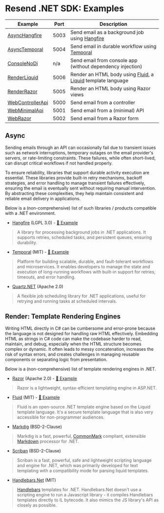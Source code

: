 ﻿Resend .NET SDK: Examples
==========================================================================

| Example  | Port | Description
|----------|------|-------------------------------------------------------
| [AsyncHangfire](https://github.com/resend/resend-dotnet/tree/master/examples/AsyncHangfire) | 5003 | Send email as a background job using [Hangfire](https://www.hangfire.io/)
| [AsyncTemporal](https://github.com/resend/resend-dotnet/tree/master/examples/AsyncTemporal) | 5004 | Send email in durable workflow using [Temporal](https://temporal.io/)
| [ConsoleNoDi](https://github.com/resend/resend-dotnet/tree/master/examples/ConsoleNoDi)     | n/a  | Send email from console app (without dependency injection)
| [RenderLiquid](https://github.com/resend/resend-dotnet/tree/master/examples/RenderLiquid)   | 5006 | Render an HTML body using [Fluid](https://github.com/sebastienros/fluid), a [Liquid](https://shopify.github.io/liquid/) template language
| [RenderRazor](https://github.com/resend/resend-dotnet/tree/master/examples/RenderRazor)     | 5005 | Render an HTML body using Razor views
| [WebControllerApi](https://github.com/resend/resend-dotnet/tree/master/examples/WebControllerApi) | 5000 | Send email from a controller
| [WebMinimalApi](https://github.com/resend/resend-dotnet/tree/master/examples/WebMinimalApi) | 5001 | Send email from a (minimal) API
| [WebRazor](https://github.com/resend/resend-dotnet/tree/master/examples/WebRazor)           | 5002 | Send email from a Razor form


Async
--------------------------------------------------------------------------

Sending emails through an API can occasionally fail due to transient issues
such as network interruptions, temporary outages on the email provider's
servers, or rate-limiting constraints. These failures, while often
short-lived, can disrupt critical workflows if not handled properly.

To ensure reliability, libraries that support durable activity execution
are essential. These libraries provide built-in retry mechanisms, backoff
strategies, and error handling to manage transient failures effectively,
ensuring the email is eventually sent without requiring manual intervention.
By abstracting these complexities, they help maintain consistent and
reliable email delivery in applications.

Below is a (non-comprehensive) list of such libraries / products
compatible with a .NET environment.


* [Hangfire](https://www.hangfire.io/) (LGPL 3.0) - [📂 Example](https://github.com/resend/resend-dotnet/tree/master/examples/AsyncHangfire)

> A library for processing background jobs in .NET applications. It
> supports retries, scheduled tasks, and persistent queues, ensuring durability.


* [Temporal](https://temporal.io/) (MIT) - [📂 Example](https://github.com/resend/resend-dotnet/tree/master/examples/AsyncTemporal)

> Platform for building scalable, durable, and fault-tolerant workflows
> and microservices. It enables developers to manage the state and execution
> of long-running workflows with built-in support for retries, timeouts,
> and error handling. 


* [Quartz.NET](https://www.quartz-scheduler.net/) (Apache 2.0)

> A flexible job scheduling library for .NET applications, useful for
> retrying and running tasks at scheduled intervals.


Render: Template Rendering Engines
--------------------------------------------------------------------------

Writing HTML directly in C# can be cumbersome and error-prone because the
language is not designed for handling raw HTML effectively. Embedding
HTML as strings in C# code can make the codebase harder to read, maintain,
and debug, especially when the HTML structure becomes complex or dynamic.
It often leads to messy concatenation, increases the risk of syntax errors,
and creates challenges in managing reusable components or separating logic
from presentation.

Below is a (non-comprehensive) list of template rendering engines in
.NET.


* [Razor](https://learn.microsoft.com/en-us/aspnet/core/razor-pages/?view=aspnetcore-9.0&tabs=visual-studio) (Apache 2.0) - [📂 Example](https://github.com/resend/resend-dotnet/tree/master/examples/RenderRazor)

> Razor is a lightweight, syntax-efficient templating engine in ASP.NET.



* [Fluid](https://github.com/sebastienros/fluid) (MIT) - [📂 Example](https://github.com/resend/resend-dotnet/tree/master/examples/RenderLiquid)

> Fluid is an open-source .NET template engine based on the Liquid template
> language. It's a secure template language that is also very accessible
> for non-programmer audiences.


* [Markdig](https://github.com/xoofx/markdig) (BSD-2-Clause)

> Markdig is a fast, powerful, [CommonMark](http://commonmark.org/) compliant, extensible [Markdown](https://www.markdownguide.org/)
> processor for .NET.


* [Scriban](https://github.com/scriban/scriban) (BSD-2-Clause)

> Scriban is a fast, powerful, safe and lightweight scripting language and
> engine for .NET, which was primarily developed for text templating with
> a compatibility mode for parsing liquid templates.


* [Handlebars.Net](https://github.com/Handlebars-Net/Handlebars.Net) (MIT)

> [Handlebars](https://handlebarsjs.com/) templates for .NET. Handlebars.Net
> doesn't use a scripting engine to run a Javascript library - it compiles
> Handlebars templates directly to IL bytecode. It also mimics the JS
> library's API as closely as possible.
